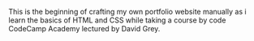 This is the beginning of crafting my own portfolio website manually as i learn the basics of HTML and CSS 
while taking a course by code CodeCamp Academy lectured by David Grey.

<!---will update the README as I get to the peak of the website--->

